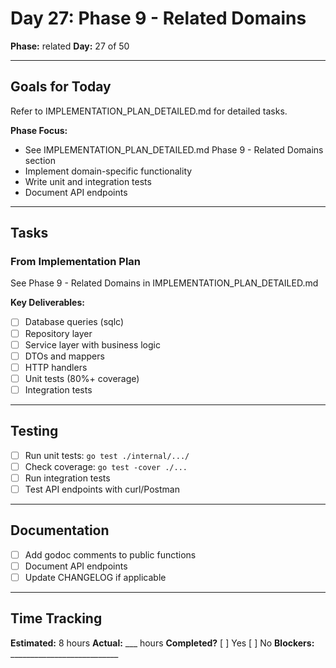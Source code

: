 # Day 27: Phase 9 - Related Domains

**Phase:** related
**Day:** 27 of 50

---

## Goals for Today

Refer to IMPLEMENTATION_PLAN_DETAILED.md for detailed tasks.

**Phase Focus:**
- See IMPLEMENTATION_PLAN_DETAILED.md Phase 9 - Related Domains section
- Implement domain-specific functionality
- Write unit and integration tests
- Document API endpoints

---

## Tasks

### From Implementation Plan
See Phase 9 - Related Domains in IMPLEMENTATION_PLAN_DETAILED.md

**Key Deliverables:**
- [ ] Database queries (sqlc)
- [ ] Repository layer
- [ ] Service layer with business logic
- [ ] DTOs and mappers
- [ ] HTTP handlers
- [ ] Unit tests (80%+ coverage)
- [ ] Integration tests

---

## Testing
- [ ] Run unit tests: `go test ./internal/.../`
- [ ] Check coverage: `go test -cover ./...`
- [ ] Run integration tests
- [ ] Test API endpoints with curl/Postman

---

## Documentation
- [ ] Add godoc comments to public functions
- [ ] Document API endpoints
- [ ] Update CHANGELOG if applicable

---

## Time Tracking
**Estimated:** 8 hours
**Actual:** ___ hours
**Completed?** [ ] Yes [ ] No
**Blockers:** ___________________________
